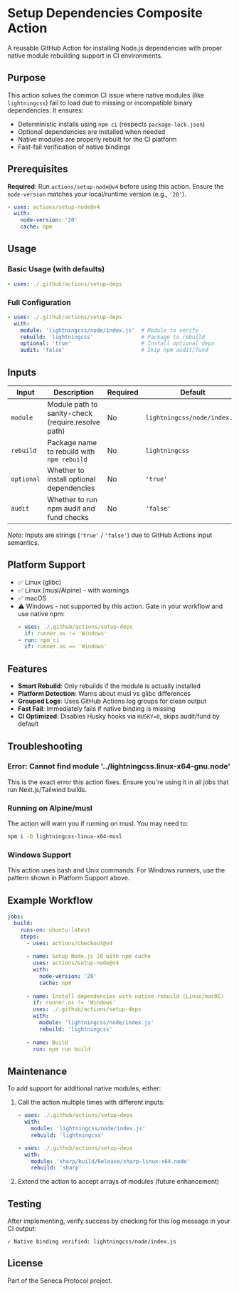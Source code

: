 # Setup Dependencies Composite Action

A reusable GitHub Action for installing Node.js dependencies with proper native module rebuilding support in CI environments.

## Purpose

This action solves the common CI issue where native modules (like `lightningcss`) fail to load due to missing or incompatible binary dependencies. It ensures:

- Deterministic installs using `npm ci` (respects `package-lock.json`)
- Optional dependencies are installed when needed
- Native modules are properly rebuilt for the CI platform
- Fast-fail verification of native bindings

## Prerequisites

**Required**: Run `actions/setup-node@v4` before using this action.
Ensure the `node-version` matches your local/runtime version (e.g., `'20'`).

```yaml
- uses: actions/setup-node@v4
  with:
    node-version: '20'
    cache: npm
```

## Usage

### Basic Usage (with defaults)

```yaml
- uses: ./.github/actions/setup-deps
```

### Full Configuration

```yaml
- uses: ./.github/actions/setup-deps
  with:
    module: 'lightningcss/node/index.js'  # Module to verify
    rebuild: 'lightningcss'               # Package to rebuild
    optional: 'true'                      # Install optional deps
    audit: 'false'                        # Skip npm audit/fund
```

## Inputs

| Input | Description | Required | Default |
|-------|-------------|----------|---------|
| `module` | Module path to sanity-check (require.resolve path) | No | `lightningcss/node/index.js` |
| `rebuild` | Package name to rebuild with `npm rebuild` | No | `lightningcss` |
| `optional` | Whether to install optional dependencies | No | `'true'` |
| `audit` | Whether to run npm audit and fund checks | No | `'false'` |

_Note:_ Inputs are strings (`'true'` / `'false'`) due to GitHub Actions input semantics.

## Platform Support

- ✅ Linux (glibc)
- ✅ Linux (musl/Alpine) - with warnings
- ✅ macOS
- ⚠️ Windows - not supported by this action. Gate in your workflow and use native npm:
  ```yaml
  - uses: ./.github/actions/setup-deps
    if: runner.os != 'Windows'
  - run: npm ci
    if: runner.os == 'Windows'
  ```

## Features

- **Smart Rebuild**: Only rebuilds if the module is actually installed
- **Platform Detection**: Warns about musl vs glibc differences
- **Grouped Logs**: Uses GitHub Actions log groups for clean output
- **Fast Fail**: Immediately fails if native binding is missing
- **CI Optimized**: Disables Husky hooks via `HUSKY=0`, skips audit/fund by default

## Troubleshooting

### Error: Cannot find module '../lightningcss.linux-x64-gnu.node'

This is the exact error this action fixes. Ensure you're using it in all jobs that run Next.js/Tailwind builds.

### Running on Alpine/musl

The action will warn you if running on musl. You may need to:
```bash
npm i -D lightningcss-linux-x64-musl
```

### Windows Support

This action uses bash and Unix commands. For Windows runners, use the pattern shown in Platform Support above.

## Example Workflow

```yaml
jobs:
  build:
    runs-on: ubuntu-latest
    steps:
      - uses: actions/checkout@v4
      
      - name: Setup Node.js 20 with npm cache
        uses: actions/setup-node@v4
        with:
          node-version: '20'
          cache: npm
      
      - name: Install dependencies with native rebuild (Linux/macOS)
        if: runner.os != 'Windows'
        uses: ./.github/actions/setup-deps
        with:
          module: 'lightningcss/node/index.js'
          rebuild: 'lightningcss'
      
      - name: Build
        run: npm run build
```

## Maintenance

To add support for additional native modules, either:

1. Call the action multiple times with different inputs:
   ```yaml
   - uses: ./.github/actions/setup-deps
     with:
       module: 'lightningcss/node/index.js'
       rebuild: 'lightningcss'
   
   - uses: ./.github/actions/setup-deps
     with:
       module: 'sharp/build/Release/sharp-linux-x64.node'
       rebuild: 'sharp'
   ```

2. Extend the action to accept arrays of modules (future enhancement)

## Testing

After implementing, verify success by checking for this log message in your CI output:
```
✓ Native binding verified: lightningcss/node/index.js
```

## License

Part of the Seneca Protocol project.